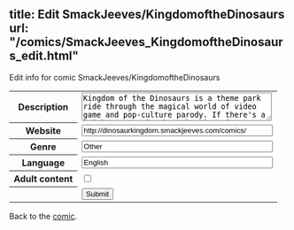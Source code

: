 title: Edit SmackJeeves/KingdomoftheDinosaurs
url: "/comics/SmackJeeves_KingdomoftheDinosaurs_edit.html"
---
Edit info for comic SmackJeeves/KingdomoftheDinosaurs

<form name="comic" action="http://gaepostmail.appspot.com/comic/" method="post">
<table class="comicinfo">
<tr>
<th>Description</th><td><textarea name="description" cols="40" rows="3">Kingdom of the Dinosaurs is a theme park ride through the magical world of video game and pop-culture parody. If there's a bright center in the webcomic universe, you're on the comic that's farthest from. Updates sporadically.</textarea></td>
</tr>
<tr>
<th>Website</th><td><input type="text" name="url" value="http://dinosaurkingdom.smackjeeves.com/comics/" size="40"/></td>
</tr>
<tr>
<th>Genre</th><td><input type="text" name="genre" value="Other" size="40"/></td>
</tr>
<tr>
<th>Language</th><td><input type="text" name="language" value="English" size="40"/></td>
</tr>
<tr>
<th>Adult content</th><td><input type="checkbox" name="adult" value="adult" /></td>
</tr>
<tr>
<th></th><td>
<input type="hidden" name="comic" value="SmackJeeves_KingdomoftheDinosaurs" />
<input type="submit" name="submit" value="Submit" />
</td>
</tr>
</table>
</form>

Back to the [comic](SmackJeeves_KingdomoftheDinosaurs.html).
